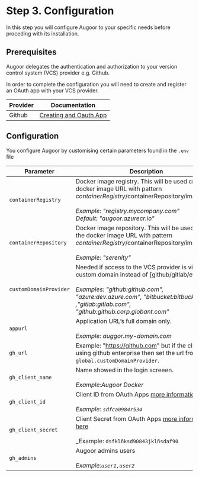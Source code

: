 
# Step 3. Configuration
In this step you will configure Augoor to your specific needs before proceding with its installation.

## Prerequisites
Augoor delegates the authentication and authorization to your version control system (VCS) provider e.g. Github.

In order to complete the configuration you will need to create and register an OAuth app with your VCS provider.

|Provider| Documentation|
|---|---|
|Github| [Creating and Oauth App](https://docs.github.com/en/apps/oauth-apps/building-oauth-apps/creating-an-oauth-app)|

## Configuration
You configure Augoor by customising certain parameters found in the `.env` file

|Parameter|Description
|---|---|
| `containerRegistry` | Docker image registry. This will be used create the docker image URL with pattern $containerRegistry/$containerRepository/image:tag/.<br><br>_Example: "registry.mycompany.com"_<br>_Default: "augoor.azurecr.io"_
| `containerRepository`   | Docker image repository. This will be used create the docker image URL with pattern $containerRegistry/$containerRepository/image:tag <br><br>_Example: "serenity"_|
| `customDomainProvider`   | Needed if access to the VCS provider is via a custom domain instead of [github/gitlab/etc].com<br><br>_Examples: "github:github.com", "azure:dev.azure.com", "bitbucket:bitbucket.org" ,"gitlab:gitlab.com", "github:github.corp.globant.com"_|
| `appurl`| Application URL’s full domain only.<br><br>_Example: auggor.my-domain.com_
| `gh_url`| Example: "https://github.com" but if the client is using github enterprise then set the url from `global.customDomainProvider`.| `https://github.com`|
| `gh_client_name`| Name showed in the login screeen.<br><br>_Example:Augoor Docker_|
| `gh_client_id`| Client ID from OAuth Apps [more information here](https://docs.github.com/en/apps/oauth-apps/building-oauth-apps/creating-an-oauth-app)<br><br>_Example: `sdfca0984r534`_|
| `gh_client_secret`      | Client Secret from OAuth Apps [more information here](https://docs.github.com/en/apps/oauth-apps/building-oauth-apps/creating-an-oauth-app)<br><br>_Example: `dsfklñksd90843jklñsdaf90`|
| `gh_admins`             | Augoor admins users<br><br>_Example:`user1,user2`_             |

